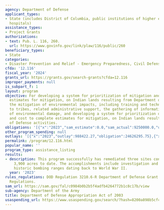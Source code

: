 ```yaml
---
agency: Department of Defense
applicant_types:
- State (includes District of Columbia, public institutions of higher education and
  hospitals)
assistance_types:
- Project Grants
authorizations:
- text: Pub. L. 116, 260.
  url: https://www.govinfo.gov/link/plaw/116/public/260
beneficiary_types:
- State
categories:
- Disaster Prevention and Relief - Emergency Preparedness, Civil Defense
cfda: '12.116'
fiscal_year: '2024'
grants_url: https://grants.gov/search-grants?cfda=12.116
improper_payments: null
is_subpart_f: 1
layout: program
objective: For developing a system for prioritization of mitigation and cost to complete
  estimates for mitigation, on Indian lands resulting from Department of Defense activities.  For
  the mitigation of environmental impacts, including training and technical assistance
  to tribes, related administrative support, the gathering of information, documenting
  of environmental damage, and developing a system for prioritization of mitigation
  and cost to complete estimates for mitigation, on Indian lands resulting from Department
  of Defense activities.
obligations: '[{"x":"2023","sam_estimate":0.0,"sam_actual":9250000.0,"usa_spending_actual":31320448.48},{"x":"2024","sam_estimate":0.0,"sam_actual":1779713.0,"usa_spending_actual":28496570.61},{"x":"2025","sam_estimate":0.0,"sam_actual":0.0,"usa_spending_actual":7509408.94}]'
other_program_spending: null
outlays: '[{"x":"2023","outlay":988422.27,"obligation":24626295.75},{"x":"2024","outlay":0.0,"obligation":12688891.18},{"x":"2025","outlay":0.0,"obligation":412317.35}]'
permalink: /program/12.116.html
popular_name: ''
program_type: assistance_listing
results:
- description: This program successfully has remediated three sites containing approximately
    3,900 acres to date. The accomplishments include investigation and clean-up of
    historic bombing ranges dating back to World War II.
  year: '2023'
rules_regulations: DOD Regulation 3210.6-R Department of Defense Grant and Agreement
  Regulations.
sam_url: https://sam.gov/fal/c0984b0b2b5f4adfb4264772b1c8c17b/view
sub-agency: Department of the Army
title: Department of Defense Appropriation Act of 2003
usaspending_url: https://www.usaspending.gov/search/?hash=8200a898b5cfc4588bc181a9b00e6135
---
```

